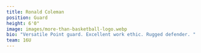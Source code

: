 ```yaml
---
title: Ronald Coleman
position: Guard
height: 6'0"
image: images/more-than-basketball-logo.webp
bio: "Versatile Point guard. Excellent work ethic. Rugged defender. "
team: 16U
---
```

